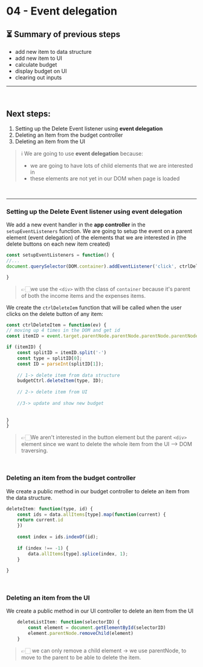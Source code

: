 # 04 - Event delegation

## ⏳ Summary of previous steps
- add new item to data structure
- add new item to UI
- calculate budget
- display budget on UI
- clearing out inputs

---

<br />

## Next steps:

1. Setting up the Delete Event listener using **event delegation**
2. Deleting an Item from the budget controller
3. Deleting an item from the UI



>  ℹ️ We are going to use **event delegation** because:
>
> - we are going to have lots of child elements that we are interested in
> - these elements are not yet in our DOM when page is loaded



<br />

---

### Setting up the Delete Event listener using event delegation
We add a new event handler in the **app controller** in the `setupEventListeners` function. We are going to setup the event on a parent element (event delegation) of the elements that we are interested in (the delete buttons on each new item created)
```js
const setupEventListeners = function() {
//...
document.querySelector(DOM.container).addEventListener('click', ctrlDeleteItem);

}

````
> 👉🏻we use the `<div>` with the class of `container` because it's parent of both the income items and the expenses items. 
>
> 

We create the `ctrlDeleteIem` function that will be called when the user clicks on the delete button of any item:
```js
const ctrlDeleteItem = function(ev) {
// moving up 4 times in the DOM and get id
const itemID = event.target.parentNode.parentNode.parentNode.parentNode.id;

if (itemID) {
	const splitID = itemID.split('-')
	const type = splitID[0];
	const ID = parseInt(splitID[1]);
	
	// 1-> delete item from data structure
	budgetCtrl.deleteItem(type, ID);
	
	// 2-> delete item from UI
	
	//3-> update and show new budget
	
	
}
}

````
>  👉🏻We aren't interested in the button element but the parent `<div>` element since we want to delete the whole item from the UI --> DOM traversing.

<br />

### Deleting an item from the budget controller
We create a public method in our budget controller to delete an item from the data structure.
```js
deleteItem: function(type, id) {
	const ids = data.allItems[type].map(function(current) {
	return current.id
	})
	
	const index = ids.indexOf(id);
	
	if (index !== -1) {
		data.allItems[type].splice(index, 1);
	}
	
}
```

<br />

### Deleting an item from the UI

We create a public method in our UI controller to delete an item from the UI
```js
	deleteListItem: function(selectorID) {
		const element = document.getElementById(selectorID)
		element.parentNode.removeChild(element)
	}
```
> 👉🏻 we can only remove a child element -> we use parentNode, to move to the parent to be able to delete the item. 
